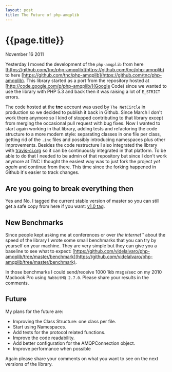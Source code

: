 ```yaml
---
layout: post
title: The Future of php-amqplib
---
```


# {{page.title}} #

<span class="meta">November 16 2011</span>

Yesterday I moved the development of the `php-amqplib` from here [https://github.com/tnc/php-amqplib](https://github.com/tnc/php-amqplib) to here [https://github.com/tnc/php-amqplib](https://github.com/tnc/php-amqplib). This library started as a port from the repository hosted at [http://code.google.com/p/php-amqplib/](Google Code) since we wanted to use the library with PHP 5.3 and back then it was raising a lot of `E_STRICT` errors.

The code hosted at the __tnc__ account was used by `The NetCircle` in production so we decided to publish it back in Github. Since March I don't work there anymore so I kind of stopped contributing to that library except from merging the occasional pull request with bug fixes. Now I wanted to start again working in that library, adding tests and refactoring the code structure to a more modern style: separating classes in one file per class, getting rid of the `.inc` files and possibly introducing namespaces plus other improvements. Besides the code restructure I also integrated the library with [travis-ci.org](http://travis-ci.org/#!/videlalvaro/php-amqplib) so it can be continuously integrated in that platform. To be able to do that I needed to be admin of that repository but since I don't work anymore at TNC I thought the easiest way was to just fork the project _yet again_ and continue from there. This time since the forking happened in Github it's easier to track changes.

## Are you going to break everything then ##

Yes and No. I tagged the current stable version of master so you can still get a safe copy from here if you want: [v1.0 tag](https://github.com/videlalvaro/php-amqplib/zipball/v1.0).

## New Benchmarks ##

Since people kept asking me at conferences or over _the internet™_ about the speed of the library I wrote some small benchmarks that you can try by yourself on your machine. They are very simple but they can give you a baseline to see what to expect: [https://github.com/videlalvaro/php-amqplib/tree/master/benchmark](https://github.com/videlalvaro/php-amqplib/tree/master/benchmark).

In those benchmarks I could send/receive 1000 1kb msgs/sec on my 2010 Macbook Pro using `RabbitMQ 2.7.0`. Please share your results in the comments.

## Future ##

My plans for the future are:

* Improving the Class Structure: one class per file.
* Start using Namespaces.
* Add tests for the protocol related functions.
* Improve the code readability.
* Add better configuration for the AMQPConnection object.
* Improve performance when possible

Again please share your comments on what you want to see on the next versions of the library.
